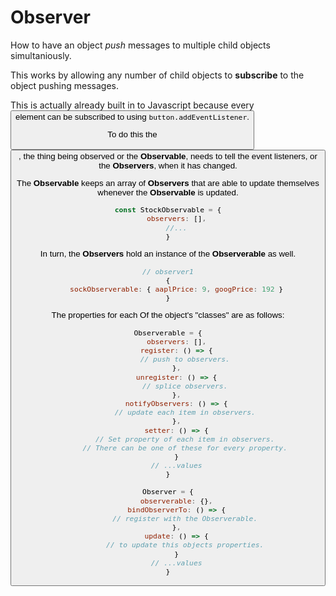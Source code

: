 # Observer
How to have an object *push* messages to multiple child objects simultaniously.

This works by allowing any number of child objects to **subscribe** to the object pushing messages.

This is actually already built in to Javascript because every <button> element can be subscribed to using `button.addEventListener`.

To do this the <button>, the thing being observed or the **Observable**, needs to tell the event listeners, or the **Observers**, when it has changed.

The **Observable** keeps an array of **Observers** that are able to update themselves whenever the **Observable** is updated.

```js
const StockObservable = {
    observers: [],
    //...
}
```

In turn, the **Observers** hold an instance of the **Observerable** as well.

```js
// observer1
{
    sockObserverable: { aaplPrice: 9, googPrice: 192 }
}
```

The properties for each Of the object's "classes" are as follows:

```js
Observerable = {
    observers: [],
    register: () => {
        // push to observers.
    },
    unregister: () => {
        // splice observers.
    },
    notifyObservers: () => {
        // update each item in observers.
    },
    setter: () => {
        // Set property of each item in observers.
        // There can be one of these for every property.
    }
    // ...values
}

Observer = {
    observerable: {},
    bindObserverTo: () => {
        // register with the Observerable.
    },
    update: () => {
        // to update this objects properties.
    }
    // ...values
}
```